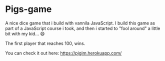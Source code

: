 # Pigs-game
A nice dice game that i build with vannila JavaScript. 
I build this game as part of a JavaScript course i took, and then i started to "fool around" a little bit with my kid... 😄

The first player that reaches 100, wins.

You can check it out here: https://pigim.herokuapp.com/

